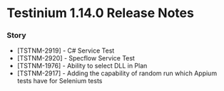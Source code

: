 # Testinium 1.14.0 Release Notes

### Story

* \[TSTNM-2919] - C# Service Test
* \[TSTNM-2920] - Specflow Service Test
* \[TSTNM-1976] - Ability to select DLL in Plan
* \[TSTNM-2917] - Adding the capability of random run which Appium tests have for Selenium tests
